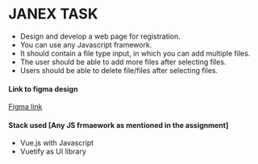 # JANEX TASK

- Design and develop a web page for registration.
- You can use any Javascript framework.
- It should contain a file type input, in which you can add multiple files.
- The user should be able to add more files after selecting files.
- Users should be able to delete file/files after selecting files.

#### Link to figma design
[Figma link](https://www.figma.com/file/LRItgB679SD34d7VCVMYMO/Untitled?t=l3bw79bEQrln7FRo-0)

#### Stack used [Any JS frmaework as mentioned in the assignment]

  - Vue.js with Javascript
  - Vuetify as UI library

